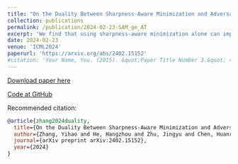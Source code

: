 ```yaml
---
title: "On the Duality Between Sharpness-Aware Minimization and Adversarial Training (ICML2024)"
collection: publications
permalink: /publication/2024-02-23-SAM_ge_AT
excerpt: 'We find that using sharpness-aware minimization alone can improve adversarial robustness. To understand this unexpected property of SAM, we first provide empirical and theoretical insights and conduct comprehensive experiments to show that SAM can improve adversarial robustness notably without sacrificing any clean accuracy.'
date: 2024-02-23
venue: 'ICML2024'
paperurl: 'https://arxiv.org/abs/2402.15152'
#citation: 'Your Name, You. (2015). &quot;Paper Title Number 3.&quot; <i>Journal 1</i>. 1(3).'
---
```


[Download paper here](https://arxiv.org/abs/2402.15152)

[Code at GitHub](https://github.com/weizeming/SAM_AT)

Recommended citation: 

```bibtex
@article{zhang2024duality,
  title={On the Duality Between Sharpness-Aware Minimization and Adversarial Training},
  author={Zhang, Yihao and He, Hangzhou and Zhu, Jingyu and Chen, Huanran and Wang, Yifei and Wei, Zeming},
  journal={arXiv preprint arXiv:2402.15152},
  year={2024}
}
```